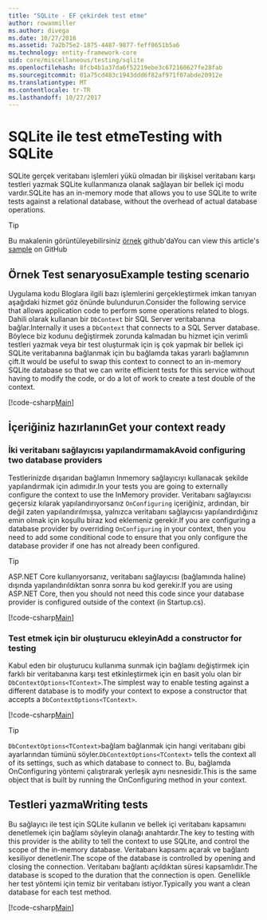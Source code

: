 ```yaml
---
title: "SQLite - EF çekirdek test etme"
author: rowanmiller
ms.author: divega
ms.date: 10/27/2016
ms.assetid: 7a2b75e2-1875-4487-9877-feff0651b5a6
ms.technology: entity-framework-core
uid: core/miscellaneous/testing/sqlite
ms.openlocfilehash: 8fcb4b1a37da6f52219ebe3c672160627fe28fab
ms.sourcegitcommit: 01a75cd483c1943ddd6f82af971f07abde20912e
ms.translationtype: MT
ms.contentlocale: tr-TR
ms.lasthandoff: 10/27/2017
---
```

# <a name="testing-with-sqlite"></a><span data-ttu-id="84947-102">SQLite ile test etme</span><span class="sxs-lookup"><span data-stu-id="84947-102">Testing with SQLite</span></span>

<span data-ttu-id="84947-103">SQLite gerçek veritabanı işlemleri yükü olmadan bir ilişkisel veritabanı karşı testleri yazmak SQLite kullanmanıza olanak sağlayan bir bellek içi modu vardır.</span><span class="sxs-lookup"><span data-stu-id="84947-103">SQLite has an in-memory mode that allows you to use SQLite to write tests against a relational database, without the overhead of actual database operations.</span></span>

> [!TIP]  
> <span data-ttu-id="84947-104">Bu makalenin görüntüleyebilirsiniz [örnek](https://github.com/aspnet/EntityFramework.Docs/tree/master/samples/core/Miscellaneous/Testing) github'da</span><span class="sxs-lookup"><span data-stu-id="84947-104">You can view this article's [sample](https://github.com/aspnet/EntityFramework.Docs/tree/master/samples/core/Miscellaneous/Testing) on GitHub</span></span>

## <a name="example-testing-scenario"></a><span data-ttu-id="84947-105">Örnek Test senaryosu</span><span class="sxs-lookup"><span data-stu-id="84947-105">Example testing scenario</span></span>

<span data-ttu-id="84947-106">Uygulama kodu Bloglara ilgili bazı işlemlerini gerçekleştirmek imkan tanıyan aşağıdaki hizmet göz önünde bulundurun.</span><span class="sxs-lookup"><span data-stu-id="84947-106">Consider the following service that allows application code to perform some operations related to blogs.</span></span> <span data-ttu-id="84947-107">Dahili olarak kullanan bir `DbContext` bir SQL Server veritabanına bağlar.</span><span class="sxs-lookup"><span data-stu-id="84947-107">Internally it uses a `DbContext` that connects to a SQL Server database.</span></span> <span data-ttu-id="84947-108">Böylece biz kodunu değiştirmek zorunda kalmadan bu hizmet için verimli testleri yazmak veya bir test oluşturmak için iş çok yapmak bir bellek içi SQLite veritabanına bağlanmak için bu bağlamda takas yararlı bağlamının çift.</span><span class="sxs-lookup"><span data-stu-id="84947-108">It would be useful to swap this context to connect to an in-memory SQLite database so that we can write efficient tests for this service without having to modify the code, or do a lot of work to create a test double of the context.</span></span>

[!code-csharp[Main](../../../../samples/core/Miscellaneous/Testing/BusinessLogic/BlogService.cs)]

## <a name="get-your-context-ready"></a><span data-ttu-id="84947-109">İçeriğiniz hazırlanın</span><span class="sxs-lookup"><span data-stu-id="84947-109">Get your context ready</span></span>

### <a name="avoid-configuring-two-database-providers"></a><span data-ttu-id="84947-110">İki veritabanı sağlayıcısı yapılandırmamak</span><span class="sxs-lookup"><span data-stu-id="84947-110">Avoid configuring two database providers</span></span>

<span data-ttu-id="84947-111">Testlerinizde dışarıdan bağlamın Inmemory sağlayıcıyı kullanacak şekilde yapılandırmak için adımıdır.</span><span class="sxs-lookup"><span data-stu-id="84947-111">In your tests you are going to externally configure the context to use the InMemory provider.</span></span> <span data-ttu-id="84947-112">Veritabanı sağlayıcısı geçersiz kılarak yapılandırıyorsanız `OnConfiguring` içeriğiniz, ardından, bir değil zaten yapılandırılmışsa, yalnızca veritabanı sağlayıcısı yapılandırdığınız emin olmak için koşullu biraz kod eklemeniz gerekir.</span><span class="sxs-lookup"><span data-stu-id="84947-112">If you are configuring a database provider by overriding `OnConfiguring` in your context, then you need to add some conditional code to ensure that you only configure the database provider if one has not already been configured.</span></span>

> [!TIP]  
> <span data-ttu-id="84947-113">ASP.NET Core kullanıyorsanız, veritabanı sağlayıcısı (bağlamında haline) dışında yapılandırıldıktan sonra sonra bu kod gerekir.</span><span class="sxs-lookup"><span data-stu-id="84947-113">If you are using ASP.NET Core, then you should not need this code since your database provider is configured outside of the context (in Startup.cs).</span></span>

[!code-csharp[Main](../../../../samples/core/Miscellaneous/Testing/BusinessLogic/BloggingContext.cs#OnConfiguring)]

### <a name="add-a-constructor-for-testing"></a><span data-ttu-id="84947-114">Test etmek için bir oluşturucu ekleyin</span><span class="sxs-lookup"><span data-stu-id="84947-114">Add a constructor for testing</span></span>

<span data-ttu-id="84947-115">Kabul eden bir oluşturucu kullanıma sunmak için bağlamı değiştirmek için farklı bir veritabanına karşı test etkinleştirmek için en basit yolu olan bir `DbContextOptions<TContext>`.</span><span class="sxs-lookup"><span data-stu-id="84947-115">The simplest way to enable testing against a different database is to modify your context to expose a constructor that accepts a `DbContextOptions<TContext>`.</span></span>

[!code-csharp[Main](../../../../samples/core/Miscellaneous/Testing/BusinessLogic/BloggingContext.cs#Constructors)]

> [!TIP]  
> <span data-ttu-id="84947-116">`DbContextOptions<TContext>`bağlam bağlanmak için hangi veritabanı gibi ayarlarından tümünü söyler.</span><span class="sxs-lookup"><span data-stu-id="84947-116">`DbContextOptions<TContext>` tells the context all of its settings, such as which database to connect to.</span></span> <span data-ttu-id="84947-117">Bu, bağlamda OnConfiguring yöntemi çalıştırarak yerleşik aynı nesnesidir.</span><span class="sxs-lookup"><span data-stu-id="84947-117">This is the same object that is built by running the OnConfiguring method in your context.</span></span>

## <a name="writing-tests"></a><span data-ttu-id="84947-118">Testleri yazma</span><span class="sxs-lookup"><span data-stu-id="84947-118">Writing tests</span></span>

<span data-ttu-id="84947-119">Bu sağlayıcı ile test için SQLite kullanın ve bellek içi veritabanı kapsamını denetlemek için bağlamı söyleyin olanağı anahtardır.</span><span class="sxs-lookup"><span data-stu-id="84947-119">The key to testing with this provider is the ability to tell the context to use SQLite, and control the scope of the in-memory database.</span></span> <span data-ttu-id="84947-120">Veritabanı kapsamı açarak ve bağlantı kesiliyor denetlenir.</span><span class="sxs-lookup"><span data-stu-id="84947-120">The scope of the database is controlled by opening and closing the connection.</span></span> <span data-ttu-id="84947-121">Veritabanı bağlantı açıldıktan süresi kapsamlıdır.</span><span class="sxs-lookup"><span data-stu-id="84947-121">The database is scoped to the duration that the connection is open.</span></span> <span data-ttu-id="84947-122">Genellikle her test yöntemi için temiz bir veritabanı istiyor.</span><span class="sxs-lookup"><span data-stu-id="84947-122">Typically you want a clean database for each test method.</span></span>

[!code-csharp[Main](../../../../samples/core/Miscellaneous/Testing/TestProject/SQLite/BlogServiceTests.cs)]
